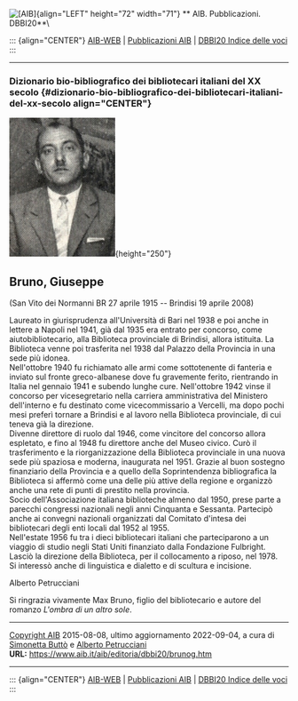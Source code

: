 ![\[AIB\]](/aib/wi/aibv72.gif){align="LEFT" height="72" width="71"}
** AIB. Pubblicazioni. DBBI20**\

::: {align="CENTER"}
[AIB-WEB](/) \| [Pubblicazioni AIB](/pubblicazioni/) \| [DBBI20 Indice
delle voci](dbbi20.htm)
:::

------------------------------------------------------------------------

### Dizionario bio-bibliografico dei bibliotecari italiani del XX secolo {#dizionario-bio-bibliografico-dei-bibliotecari-italiani-del-xx-secolo align="CENTER"}

![\[Ritratto\]](brunog.jpg){height="250"}

## Bruno, Giuseppe

(San Vito dei Normanni BR 27 aprile 1915 -- Brindisi 19 aprile 2008)

Laureato in giurisprudenza all\'Università di Bari nel 1938 e poi anche
in lettere a Napoli nel 1941, già dal 1935 era entrato per concorso,
come aiutobibliotecario, alla Biblioteca provinciale di Brindisi, allora
istituita. La Biblioteca venne poi trasferita nel 1938 dal Palazzo della
Provincia in una sede più idonea.\
Nell\'ottobre 1940 fu richiamato alle armi come sottotenente di fanteria
e inviato sul fronte greco-albanese dove fu gravemente ferito,
rientrando in Italia nel gennaio 1941 e subendo lunghe cure.
Nell\'ottobre 1942 vinse il concorso per vicesegretario nella carriera
amministrativa del Ministero dell\'interno e fu destinato come
vicecommissario a Vercelli, ma dopo pochi mesi preferì tornare a
Brindisi e al lavoro nella Biblioteca provinciale, di cui teneva già la
direzione.\
Divenne direttore di ruolo dal 1946, come vincitore del concorso allora
espletato, e fino al 1948 fu direttore anche del Museo civico. Curò il
trasferimento e la riorganizzazione della Biblioteca provinciale in una
nuova sede più spaziosa e moderna, inaugurata nel 1951. Grazie al buon
sostegno finanziario della Provincia e a quello della Soprintendenza
bibliografica la Biblioteca si affermò come una delle più attive della
regione e organizzò anche una rete di punti di prestito nella
provincia.\
Socio dell\'Associazione italiana biblioteche almeno dal 1950, prese
parte a parecchi congressi nazionali negli anni Cinquanta e Sessanta.
Partecipò anche ai convegni nazionali organizzati dal Comitato d\'intesa
dei bibliotecari degli enti locali dal 1952 al 1955.\
Nell\'estate 1956 fu tra i dieci bibliotecari italiani che parteciparono
a un viaggio di studio negli Stati Uniti finanziato dalla Fondazione
Fulbright.\
Lasciò la direzione della Biblioteca, per il collocamento a riposo, nel
1978.\
Si interessò anche di linguistica e dialetto e di scultura e incisione.

Alberto Petrucciani

Si ringrazia vivamente Max Bruno, figlio del bibliotecario e autore del
romanzo *L\'ombra di un altro sole*.

------------------------------------------------------------------------

[Copyright AIB](/su-questo-sito/dichiarazione-di-copyright-aib-web/)
2015-08-08, ultimo aggiornamento 2022-09-04, a cura di [Simonetta
Buttò](/aib/redazione3.htm) e [Alberto
Petrucciani](/su-questo-sito/redazione-aib-web/)\
**URL:** https://www.aib.it/aib/editoria/dbbi20/brunog.htm

------------------------------------------------------------------------

::: {align="CENTER"}
[AIB-WEB](/) \| [Pubblicazioni AIB](/pubblicazioni/) \| [DBBI20 Indice
delle voci](dbbi20.htm)
:::
